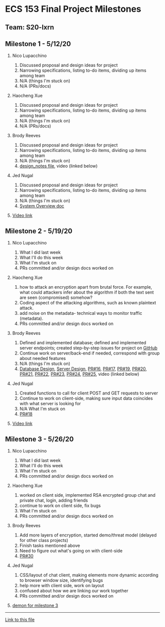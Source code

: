# ECS 153 Final Project Milestones

## Team: S20-lxrn

## Milestone 1 - 5/12/20

1. Nico Lupacchino
    1. Discussed proposal and design ideas for project
    2. Narrowing specifications, listing to-do items, dividing up items among team
    3. N/A (things I'm stuck on)
    4. N/A (PRs/docs)

2. Haocheng Xue
    1. Discussed proposal and design ideas for project
    2. Narrowing specifications, listing to-do items, dividing up items among team
    3. N/A (things I'm stuck on)
    4. N/A (PRs/docs)

3. Brody Reeves
    1. Discussed proposal and design ideas for project
    2. Narrowing specifications, listing to-do items, dividing up items among team
    3. N/A (things I'm stuck on)
    4. [design_notes file](design_notes.md), video (linked below)

4. Jed Nugal
    1. Discussed proposal and design ideas for project
    2. Narrowing specifications, listing to-do items, dividing up items among team
    3. N/A (things I'm stuck on)
    4. [System Overview doc](https://drive.google.com/open?id=1IcOdwrLCkMLTloHzCs40QoAPKALc6yp9Idbgoxn7XNE)

5. [Video link](https://drive.google.com/open?id=1aN34YqYZqhmuJZwmT-035vbgnScySC9J)

## Milestone 2 - 5/19/20

1. Nico Lupacchino
    1. What I did last week
    2. What I'll do this week
    3. What I'm stuck on
    4. PRs committed and/or design docs worked on

2. Haocheng Xue
    1. how to attack an encryption apart from brutal force. For example, what could attackers infer about the algorithm if both the text sent are seen (compromised) somehow?
    2. Coding aspect of the attacking algorithms, such as known plaintext attack.
    3. add noise on the metadata- technical ways to monitor traffic (metadata).
    4. PRs committed and/or design docs worked on

3. Brody Reeves
    1. Defined and implemented database; defined and implemented server endpoints; created step-by-step issues for project on [GitHub](https://github.com/ECS153/final-project-lxrn/issues)
    2. Continue work on server/back-end if needed, correspond with group about needed features
    3. N/A (things I'm stuck on)
    4. [Database Design](https://drive.google.com/open?id=1CwaiUK4NBgboTmCGACoL0nrbz92aiH9jH1Y0kP213aI), [Server Design](https://drive.google.com/open?id=1CCT0qwcj22Xd-gN1lyAWmXCmTvgSAgmGQEKaVYkR6Vc), [PR#16](https://github.com/ECS153/final-project-lxrn/pull/16), [PR#17](https://github.com/ECS153/final-project-lxrn/pull/17), [PR#19](https://github.com/ECS153/final-project-lxrn/pull/19), [PR#20](https://github.com/ECS153/final-project-lxrn/pull/20), [PR#21](https://github.com/ECS153/final-project-lxrn/pull/21), [PR#22](https://github.com/ECS153/final-project-lxrn/pull/22), [PR#23](https://github.com/ECS153/final-project-lxrn/pull/23), [PR#24](https://github.com/ECS153/final-project-lxrn/pull/24), [PR#25](https://github.com/ECS153/final-project-lxrn/pull/25), video (linked below)

4. Jed Nugal
    1. Created functions to call for client POST and GET requests to server
    2. Continue to work on client-side, making sure input data coincides with what server is looking for
    3. N/A What I'm stuck on
    4. [PR#18](https://github.com/ECS153/final-project-lxrn/pull/18)

5. [Video link](https://drive.google.com/open?id=1ddnE0LPiPqkJf9_NesjXt_z-6BpY8V6D)

## Milestone 3 - 5/26/20

1. Nico Lupacchino
    1. What I did last week
    2. What I'll do this week
    3. What I'm stuck on
    4. PRs committed and/or design docs worked on

2. Haocheng Xue
    1. worked on client side, implemented RSA encrypted group chat and private chat, login, adding friends
    2. continue to work on client side, fix bugs
    3. What I'm stuck on
    4. PRs committed and/or design docs worked on

3. Brody Reeves
    1. Add more layers of encryption, started demo/threat model (delayed for other class projects)
    2. Finish tasks mentioned above
    3. Need to figure out what's going on with client-side
    4. [PR#30](https://github.com/ECS153/final-project-lxrn/pull/30)

4. Jed Nugal
    1. CSS/layout of chat client, making elements more dynamic according to browser window size, identifying bugs
    2. help more with client side, work on layout
    3. confused about how we are linking our work together
    4. PRs committed and/or design docs worked on

5. [demon for milestone 3](https://youtu.be/0MkPZGcI054)

---

[Link to this file](milestones.md)
